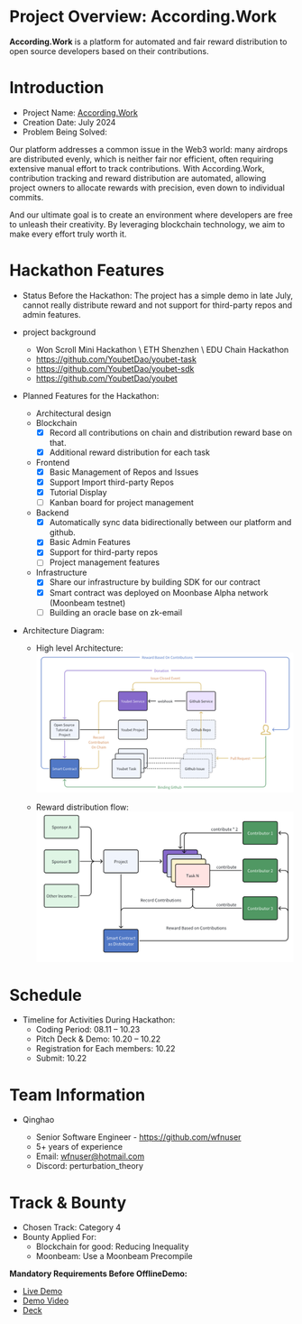 # Project Overview: According.Work

**According.Work** is a platform for automated and fair reward distribution to open source developers based on their contributions.

# Introduction

- Project Name: [According.Work](https://according-work-beta.netlify.app/projects)
- Creation Date: July 2024
- Problem Being Solved:

Our platform addresses a common issue in the Web3 world: many airdrops are distributed evenly, which is neither fair nor efficient, often requiring extensive manual effort to track contributions. With According.Work, contribution tracking and reward distribution are automated, allowing project owners to allocate rewards with precision, even down to individual commits.

And our ultimate goal is to create an environment where developers are free to unleash their creativity. By leveraging blockchain technology, we aim to make every effort truly worth it.

# Hackathon Features

- Status Before the Hackathon: The project has a simple demo in late July, cannot really distribute reward and not support for third-party repos and admin features.

- project background

  - Won Scroll Mini Hackathon \ ETH Shenzhen \ EDU Chain Hackathon
  - https://github.com/YoubetDao/youbet-task
  - https://github.com/YoubetDao/youbet-sdk
  - https://github.com/YoubetDao/youbet

- Planned Features for the Hackathon:

  - Architectural design
  - Blockchain
    - [x] Record all contributions on chain and distribution reward base on that.
    - [x] Additional reward distribution for each task
  - Frontend
    - [x] Basic Management of Repos and Issues
    - [x] Support Import third-party Repos
    - [x] Tutorial Display
    - [ ] Kanban board for project management
  - Backend
    - [x] Automatically sync data bidirectionally between our platform and github.
    - [x] Basic Admin Features
    - [x] Support for third-party repos
    - [ ] Project management features
  - Infrastructure
    - [x] Share our infrastructure by building SDK for our contract
    - [x] Smart contract was deployed on Moonbase Alpha network (Moonbeam testnet)
    - [ ] Building an oracle base on zk-email

- Architecture Diagram:

  - High level Architecture:
    ![alt text](./doc/image-2.png)

  - Reward distribution flow:
    ![alt text](./doc/image.png)

# Schedule

- Timeline for Activities During Hackathon:
  - Coding Period: 08.11 – 10.23
  - Pitch Deck & Demo: 10.20 – 10.22
  - Registration for Each members: 10.22
  - Submit: 10.22

# Team Information

- Qinghao

  - Senior Software Engineer - https://github.com/wfnuser
  - 5+ years of experience
  - Email: wfnuser@hotmail.com
  - Discord: perturbation_theory

# Track & Bounty

- Chosen Track: Category 4
- Bounty Applied For:
  - Blockchain for good: Reducing Inequality
  - Moonbeam: Use a Moonbeam Precompile

**Mandatory Requirements Before OfflineDemo:**

- [Live Demo](https://according-work-beta.netlify.app/projects)
- [Demo Video](https://youtu.be/EvAnz4V2N9E)
- [Deck](https://docs.google.com/document/d/1xhI1QrZj2h0STt3sHG5OGsY0IO6WYML-Law4O3h_j80/edit?tab=t.0#heading=h.ekvl858vgvv5)
